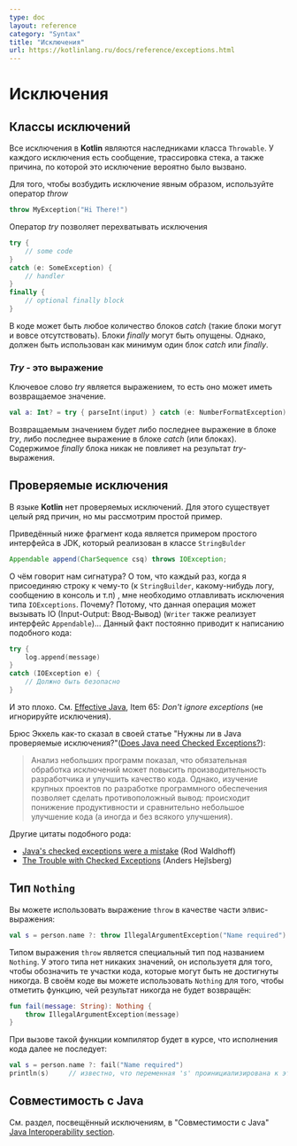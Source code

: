 ```yaml
---
type: doc
layout: reference
category: "Syntax"
title: "Исключения"
url: https://kotlinlang.ru/docs/reference/exceptions.html
---
```


<!-- # Exceptions -->
# Исключения

<!-- ## Exception Classes -->
## Классы исключений

<!-- All exception classes in Kotlin are descendants of the class `Throwable`. -->
<!-- Every exception has a message, stack trace and an optional cause. -->

Все исключения в <b>Kotlin</b> являются наследниками класса `Throwable`.
У каждого исключения есть сообщение, трассировка стека, а также причина, по которой
это исключение вероятно было вызвано.

<!-- To throw an exception object, use the *throw*{: .keyword }-expression -->

Для того, чтобы возбудить исключение явным образом, используйте оператор *throw*

``` kotlin
throw MyException("Hi There!")
```

<!-- To catch an exception, use the *try*{: .keyword }-expression -->

Оператор *try* позволяет перехватывать исключения

``` kotlin
try {
    // some code
}
catch (e: SomeException) {
    // handler
}
finally {
    // optional finally block
}
```

<!-- There may be zero or more *catch*{: .keyword } blocks. *finally*{: .keyword } blocks may be omitted. -->
<!-- However at least one *catch*{: .keyword } or *finally*{: .keyword } block should be present. -->

В коде может быть любое количество блоков *catch* (такие блоки могут и вовсе отсутствовать). Блоки *finally*
могут быть опущены. Однако, должен быть использован как минимум один блок *catch* или *finally*.

<!-- ### Try is an expression -->

### _Try_ - это выражение

<!-- *try*{: .keyword } is an expression, i.e. it may have a return value. -->

Ключевое слово *try* является выражением, то есть оно может иметь возвращаемое значение.

``` kotlin
val a: Int? = try { parseInt(input) } catch (e: NumberFormatException) { null }
```

<!-- The returned value of a *try*{: .keyword }-expression is either the last expression in the *try*{: .keyword } block or the -->
<!-- last expression in the *catch*{: .keyword } block (or blocks). -->
<!-- Contents of the *finally*{: .keyword } block do not affect the result of the expression. -->

Возвращаемым значением будет либо последнее выражение в блоке *try*, либо последнее выражение
 в блоке *catch* (или блоках). Содержимое *finally* блока никак не повлияет на результат *try*-выражения.

<!-- ## Checked Exceptions -->

## Проверяемые исключения

<!-- Kotlin does not have checked exceptions. There are many reasons for this, but we will provide a simple example. -->

В языке <b>Kotlin</b> нет проверяемых исключений. Для этого существует целый ряд причин, но мы рассмотрим простой пример.

<!-- The following is an example interface of the JDK implemented by `StringBuilder` class -->

Приведённый ниже фрагмент кода является примером простого интерфейса в JDK, который реализован в классе `StringBulder`

``` java
Appendable append(CharSequence csq) throws IOException;
```

<!-- What does this signature say? It says that every time I append a string to something (a `StringBuilder`, some kind of a log, a console, etc.) -->
<!-- I have to catch those `IOExceptions`. Why? Because it might be performing IO (`Writer` also implements `Appendable`)... -->
<!-- So it results into this kind of code all over the place: -->

О чём говорит нам сигнатура? О том, что каждый раз, когда я присоединяю строку к чему-то (к `StringBuilder`, какому-нибудь логу, сообщению в консоль и т.п)
, мне необходимо отлавливать исключения типа `IOExceptions`. Почему? Потому, что данная операция может вызывать IO (Input-Output: Ввод-Вывод) (`Writer` также
реализует интерфейс `Appendable`)...
Данный факт постоянно приводит к написанию подобного кода:

``` kotlin
try {
    log.append(message)
}
catch (IOException e) {
    // Должно быть безопасно
}
```

<!-- And this is no good, see [Effective Java](http://www.oracle.com/technetwork/java/effectivejava-136174.html), Item 65: *Don't ignore exceptions*. -->

И это плохо. См. [Effective Java](http://www.oracle.com/technetwork/java/effectivejava-136174.html), Item 65: *Don't ignore exceptions* (не игнорируйте исключения).

<!-- Bruce Eckel says in [Does Java need Checked Exceptions?](http://www.mindview.net/Etc/Discussions/CheckedExceptions): -->

Брюс Эккель как-то сказал в своей статье "Нужны ли в Java проверяемые исключения?"([Does Java need Checked Exceptions?](http://www.mindview.net/Etc/Discussions/CheckedExceptions)):

<!-- > Examination of small programs leads to the conclusion that requiring exception specifications could both enhance developer productivity and enhance code quality, -->
 <!-- but experience with large software projects suggests a different result – decreased productivity and little or no increase in code quality. -->
 
> Анализ небольших программ показал, что обязательная обработка исключений может повысить производительность разработчика и улучшить качество кода.
Однако, изучение крупных проектов по разработке программного обеспечения позволяет сделать противоположный  вывод: происходит понижение продуктивности и сравнительно небольшое
улучшение кода (а иногда и без всякого улучшения).

<!-- Other citations of this sort: -->

Другие цитаты подобного рода:

* [Java's checked exceptions were a mistake](http://radio-weblogs.com/0122027/stories/2003/04/01/JavasCheckedExceptionsWereAMistake.html) (Rod Waldhoff)
* [The Trouble with Checked Exceptions](http://www.artima.com/intv/handcuffs.html) (Anders Hejlsberg)

<!-- ## The Nothing type -->

## Тип `Nothing`

<!-- `throw` is an expression in Kotlin, so you can use it, for example, as part of an Elvis expression: -->

Вы можете использовать выражение `throw`  в качестве части элвис-выражения:

``` kotlin
val s = person.name ?: throw IllegalArgumentException("Name required")
```

<!-- The type of the `throw` expression is the special type `Nothing`. -->
<!-- The type has no values and is used to mark code locations that can never be reached. -->
<!-- In your own code, you can use `Nothing` to mark a function that never returns: -->

Типом выражения `throw` является специальный тип под названием `Nothing`.
У этого типа нет никаких значений, он используетя для того, чтобы обозначить те участки кода, которые могут быть не достигнуты никогда.
В своём коде вы можете использовать `Nothing` для того, чтобы отметить функцию, чей результат никогда не будет возвращён:

``` kotlin
fun fail(message: String): Nothing {
    throw IllegalArgumentException(message)
}
```

<!-- When you call this function, the compiler will know that the execution doesn't continue beyond the call: -->

При вызове такой функции компилятор будет в курсе, что исполнения кода далее не последует:

``` kotlin
val s = person.name ?: fail("Name required")
println(s)     // известно, что переменная 's' проинициализирована к этому моменту
```

<!-- ## Java Interoperability -->

## Совместимость с <b>Java</b>

<!-- Please see the section on exceptions in the [Java Interoperability section](java-interop.html) for information about Java interoperability. -->

См. раздел, посвещённый исключениям, в "Совместимости с Java" [Java Interoperability section](java-interop.html).
